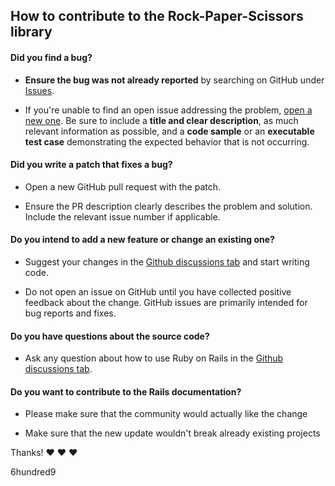 ## How to contribute to the Rock-Paper-Scissors library

#### **Did you find a bug?**

* **Ensure the bug was not already reported** by searching on GitHub under [Issues](https://github.com/6hundred9/Rock-Paper-Scissors-Lbrary/issues).

* If you're unable to find an open issue addressing the problem, [open a new one](https://github.com/6hundred9/Rock-Paper-Scissors-Lbrary/issues/new). Be sure to include a **title and clear description**, as much relevant information as possible, and a **code sample** or an **executable test case** demonstrating the expected behavior that is not occurring.

#### **Did you write a patch that fixes a bug?**

* Open a new GitHub pull request with the patch.

* Ensure the PR description clearly describes the problem and solution. Include the relevant issue number if applicable.

#### **Do you intend to add a new feature or change an existing one?**

* Suggest your changes in the [Github discussions tab](https://github.com/6hundred9/Rock-Paper-Scissors-Library/discussions/1) and start writing code.

* Do not open an issue on GitHub until you have collected positive feedback about the change. GitHub issues are primarily intended for bug reports and fixes.

#### **Do you have questions about the source code?**

* Ask any question about how to use Ruby on Rails in the [Github discussions tab]([https://discuss.rubyonrails.org/c/rubyonrails-talk](https://github.com/6hundred9/Rock-Paper-Scissors-Library/discussions/2)).

#### **Do you want to contribute to the Rails documentation?**

* Please make sure that the community would actually like the change

* Make sure that the new update wouldn't break already existing projects

Thanks! :heart: :heart: :heart:

6hundred9
